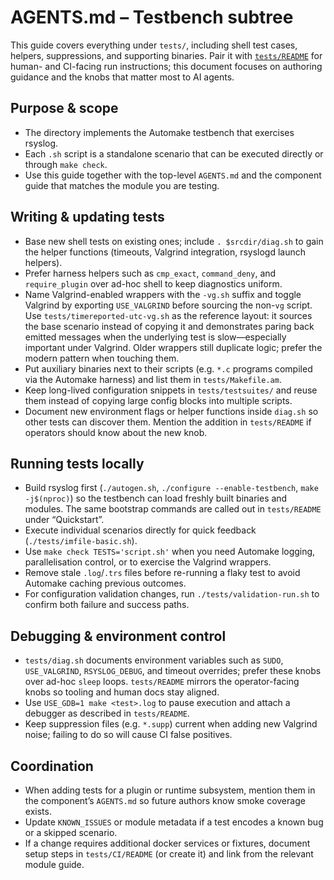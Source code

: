 # AGENTS.md – Testbench subtree

This guide covers everything under `tests/`, including shell test cases,
helpers, suppressions, and supporting binaries. Pair it with
[`tests/README`](./README) for human- and CI-facing run instructions; this
document focuses on authoring guidance and the knobs that matter most to AI
agents.

## Purpose & scope
- The directory implements the Automake testbench that exercises rsyslog.
- Each `.sh` script is a standalone scenario that can be executed directly or
  through `make check`.
- Use this guide together with the top-level `AGENTS.md` and the component
  guide that matches the module you are testing.

## Writing & updating tests
- Base new shell tests on existing ones; include `. $srcdir/diag.sh` to gain the
  helper functions (timeouts, Valgrind integration, rsyslogd launch helpers).
- Prefer harness helpers such as `cmp_exact`, `command_deny`, and
  `require_plugin` over ad-hoc shell to keep diagnostics uniform.
- Name Valgrind-enabled wrappers with the `-vg.sh` suffix and toggle Valgrind by
  exporting `USE_VALGRIND` before sourcing the non-`vg` script. Use
  `tests/timereported-utc-vg.sh` as the reference layout: it sources the base
  scenario instead of copying it and demonstrates paring back emitted messages
  when the underlying test is slow—especially important under Valgrind. Older
  wrappers still duplicate logic; prefer the modern pattern when touching them.
- Put auxiliary binaries next to their scripts (e.g. `*.c` programs compiled via
  the Automake harness) and list them in `tests/Makefile.am`.
- Keep long-lived configuration snippets in `tests/testsuites/` and reuse them
  instead of copying large config blocks into multiple scripts.
- Document new environment flags or helper functions inside `diag.sh` so other
  tests can discover them. Mention the addition in `tests/README` if operators
  should know about the new knob.

## Running tests locally
- Build rsyslog first (`./autogen.sh`, `./configure --enable-testbench`,
  `make -j$(nproc)`) so the testbench can load freshly built binaries and
  modules. The same bootstrap commands are called out in `tests/README` under
  “Quickstart”.
- Execute individual scenarios directly for quick feedback
  (`./tests/imfile-basic.sh`).
- Use `make check TESTS='script.sh'` when you need Automake logging,
  parallelisation control, or to exercise the Valgrind wrappers.
- Remove stale `.log`/`.trs` files before re-running a flaky test to avoid
  Automake caching previous outcomes.
- For configuration validation changes, run `./tests/validation-run.sh` to
  confirm both failure and success paths.

## Debugging & environment control
- `tests/diag.sh` documents environment variables such as `SUDO`,
  `USE_VALGRIND`, `RSYSLOG_DEBUG`, and timeout overrides; prefer these knobs over
  ad-hoc `sleep` loops. `tests/README` mirrors the operator-facing knobs so
  tooling and human docs stay aligned.
- Use `USE_GDB=1 make <test>.log` to pause execution and attach a debugger as
  described in `tests/README`.
- Keep suppression files (e.g. `*.supp`) current when adding new Valgrind noise;
  failing to do so will cause CI false positives.

## Coordination
- When adding tests for a plugin or runtime subsystem, mention them in the
  component’s `AGENTS.md` so future authors know smoke coverage exists.
- Update `KNOWN_ISSUES` or module metadata if a test encodes a known bug or a
  skipped scenario.
- If a change requires additional docker services or fixtures, document setup
  steps in `tests/CI/README` (or create it) and link from the relevant module
  guide.
